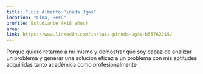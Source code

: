```yaml
---
title: "Luis Alberto Pineda Ugas"
location: "Lima, Perú"
profile: Estudiante (+18 años)
area: 
link: https://www.linkedin.com/in/luis-pineda-ugás-b55762215/
---
```


Porque quiero retarme a mi mismo y demostrar que soy capaz de analizar un problema y generar una solución eficaz a un problema con mis aptitudes adquiridas tanto académica como profesionalmente